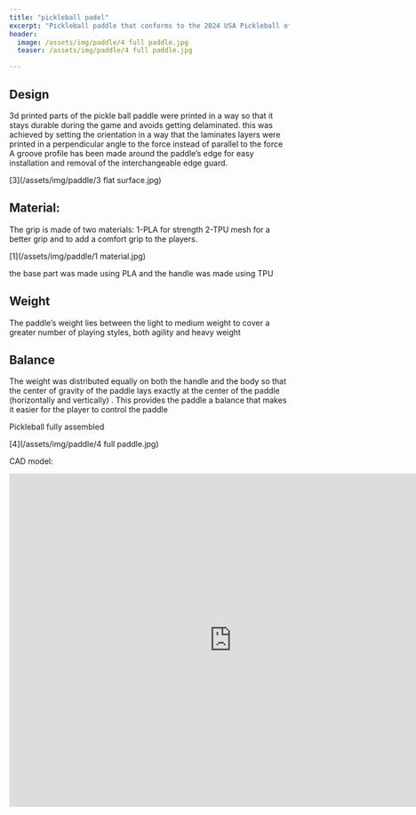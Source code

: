 ```yaml
---
title: "pickleball padel"
excerpt: "Pickleball paddle that conforms to the 2024 USA Pickleball official  Rulebook"
header:
  image: /assets/img/paddle/4 full paddle.jpg
  teaser: /assets/img/paddle/4 full paddle.jpg

---
```


## Design 
3d printed parts of the pickle ball paddle were printed in a way so that it stays durable during the game and avoids getting delaminated. this was achieved by setting the orientation in a way that the laminates layers were printed in a perpendicular angle to the force instead of parallel to the force 
A groove profile has been made around the paddle’s edge for easy installation and removal of the interchangeable edge guard.  

[3](/assets/img/paddle/3 flat surface.jpg)

## Material:
The grip is made of two materials:
1-PLA for strength 
2-TPU mesh for a better grip and to add a comfort grip to the players.


[1](/assets/img/paddle/1 material.jpg)

the base part was made using PLA and the handle was made using TPU

## Weight 
The paddle’s weight lies between the light to medium weight to cover a greater number of playing styles, both agility and heavy weight 
## Balance
The weight was distributed equally on both the handle and the body so that the center of gravity of the paddle lays exactly at the center of the paddle (horizontally and vertically) . This provides the paddle a balance that makes it easier for the player to control the paddle

Pickleball fully assembled

[4](/assets/img/paddle/4 full paddle.jpg)


CAD model:


<iframe src="https://vanderbilt643.autodesk360.com/shares/public/SH512d4QTec90decfa6e15cb22ff3c86cf31?mode=embed" width="800" height="600" allowfullscreen="true" webkitallowfullscreen="true" mozallowfullscreen="true"  frameborder="0"></iframe>
